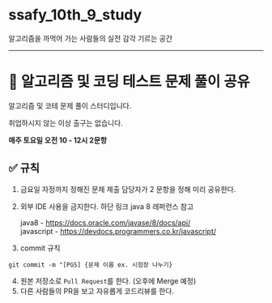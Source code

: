 # ssafy_10th_9_study
알고리즘을 까먹어 가는 사람들의 실전 감각 기르는 공간

---
# 📓 알고리즘 및 코딩 테스트 문제 풀이 공유 
알고리즘 및 코테 문제 풀이 스터디입니다.

취업하시지 않는 이상 출구는 없습니다. 

**매주 토요일 오전 10 - 12시 2문항**

## ✅ 규칙
1. 금요일 자정까지 정해진 문제 제출 담당자가 2 문항을 정해 미리 공유한다.
2. 외부 IDE 사용을 금지한다. 하단 링크 java 8 레퍼런스 참고   

      java8 - https://docs.oracle.com/javase/8/docs/api/   
      javascript - https://devdocs.programmers.co.kr/javascript/

3. commit 규칙
```
git commit -m "[PGS] {문제 이름 ex. 시험장 나누기}
```
4. 원본 저장소로 `Pull Request`를 한다. (오후에 Merge 예정)
5. 다른 사람들의 PR을 보고 자유롭게 코드리뷰를 한다.
